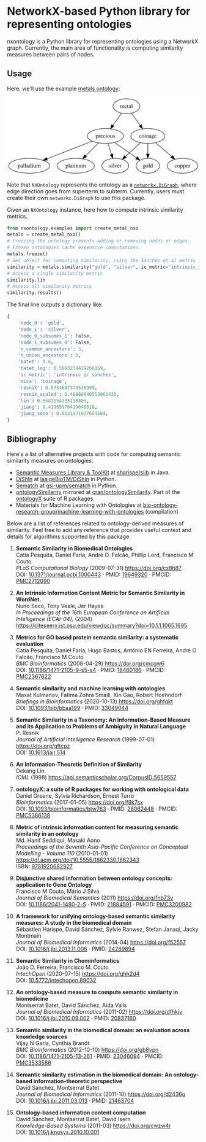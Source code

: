 # NetworkX-based Python library for representing ontologies

nxontology is a Python library for representing ontologies using a NetworkX graph.
Currently, the main area of functionality is computing similarity measures between pairs of nodes.

## Usage

Here, we'll use the example [metals ontology](https://jbiomedsem.biomedcentral.com/articles/10.1186/2041-1480-2-5/figures/1 "From Figure 1 of Disjunctive shared information between ontology concepts: application to Gene Ontology. Couto & Silva. 2011. Released under CC BY 2.0."):

![Metals ontology from Couto & Silva (2011)](media/metals.svg)

Note that `NXOntology` represents the ontology as a [`networkx.DiGraph`](https://networkx.org/documentation/stable/reference/classes/digraph.html), where edge direction goes from superterm to subterm.
Currently, users must create their own `networkx.DiGraph` to use this package.

Given an `NXOntology` instance, here how to compute intrinsic similarity metrics.

```python
from nxontology.examples import create_metal_nxo
metals = create_metal_nxo()
# Freezing the ontology prevents adding or removing nodes or edges.
# Frozen ontologies cache expensive computations.
metals.freeze()
# Get object for computing similarity, using the Sanchez et al metric for information content.
similarity = metals.similarity("gold", "silver", ic_metric="intrinsic_ic_sanchez")
# Access a single similarity metric
similarity.lin
# Access all similarity metrics
similarity.results()
```

The final line outputs a dictionary like:

```python
{
    'node_0': 'gold',
    'node_1': 'silver',
    'node_0_subsumes_1': False,
    'node_1_subsumes_0': False,
    'n_common_ancestors': 3,
    'n_union_ancestors': 5,
    'batet': 0.6,
    'batet_log': 0.5693234419266069,
    'ic_metric': 'intrinsic_ic_sanchez',
    'mica': 'coinage',
    'resnik': 0.8754687373538999,
    'resnik_scaled': 0.48860840553061435,
    'lin': 0.5581154235118403, 
    'jiang': 0.41905978419640516,
    'jiang_seco': 0.6131471927654584,
}
```

## Bibliography

Here's a list of alternative projects with code for computing semantic similarity measures on ontologies:

- [Semantic Measures Library & ToolKit](https://www.semantic-measures-library.org/sml/) at [sharispe/slib](https://github.com/sharispe/slib) in Java.
- [DiShIn](http://labs.rd.ciencias.ulisboa.pt/dishin/) at [lasigeBioTM/DiShIn](https://github.com/lasigeBioTM/DiShIn) in Python.
- [Sematch](http://sematch.gsi.upm.es/) at [gsi-upm/sematch](https://github.com/gsi-upm/sematch) in Python.
- [ontologySimilarity](https://rdrr.io/cran/ontologySimilarity/) mirrored at [cran/ontologySimilarity](https://github.com/cran/ontologySimilarity). Part of the [ontologyX](https://doi.org/10.1093/bioinformatics/btw763 "ontologyX: a suite of R packages for working with ontological data") suite of R packages. 
- Materials for Machine Learning with Ontologies at [bio-ontology-research-group/machine-learning-with-ontologies](https://github.com/bio-ontology-research-group/machine-learning-with-ontologies) (compilation)

Below are a list of references related to ontology-derived measures of similarity.
Feel free to add any reference that provides useful context and details for algorithms supported by this package.

<!--
# code to generate references (does not include small number of manual edits) 
manubot cite \
  --format=markdown \
  doi:10.1371/journal.pcbi.1000443 \
  url:https://citeseerx.ist.psu.edu/viewdoc/summary?doi=10.1.1.1065.1695 \
  doi:10.1186/1471-2105-9-S5-S4 \
  doi:10.1093/bib/bbaa199 \
  doi:10.1613/jair.514 \
  https://api.semanticscholar.org/CorpusID:5659557 \
  doi:10.1093/bioinformatics/btw763 \
  https://dl.acm.org/doi/10.5555/1862330.1862343 \
  doi:10.1186/2041-1480-2-5 \
  doi:10.1016/j.jbi.2013.11.006 \
  doi:10.5772/intechopen.89032 \
  doi:10.1016/j.jbi.2010.09.002 \
  doi:10.1186/1471-2105-13-261 \
  doi:10.1016/j.jbi.2011.03.013 \
  doi:10.1016/j.knosys.2010.10.001
-->

1. **Semantic Similarity in Biomedical Ontologies**   
Catia Pesquita, Daniel Faria, André O. Falcão, Phillip Lord, Francisco M. Couto  
*PLoS Computational Biology* (2009-07-31) <https://doi.org/cx8h87>   
DOI: [10.1371/journal.pcbi.1000443](https://doi.org/10.1371/journal.pcbi.1000443) · PMID: [19649320](https://www.ncbi.nlm.nih.gov/pubmed/19649320) · PMCID: [PMC2712090](https://www.ncbi.nlm.nih.gov/pmc/articles/PMC2712090)

2. **An Intrinsic Information Content Metric for Semantic Similarity in WordNet.**   
Nuno Seco, Tony Veale, Jer Hayes  
*In Proceedings of the 16th European Conference on Artificial Intelligence (ECAI-04),* (2004) <https://citeseerx.ist.psu.edu/viewdoc/summary?doi=10.1.1.1065.1695>

3. **Metrics for GO based protein semantic similarity: a systematic evaluation**   
Catia Pesquita, Daniel Faria, Hugo Bastos, António EN Ferreira, André O Falcão, Francisco M Couto  
*BMC Bioinformatics* (2008-04-29) <https://doi.org/cmcgw6>   
DOI: [10.1186/1471-2105-9-s5-s4](https://doi.org/10.1186/1471-2105-9-s5-s4) · PMID: [18460186](https://www.ncbi.nlm.nih.gov/pubmed/18460186) · PMCID: [PMC2367622](https://www.ncbi.nlm.nih.gov/pmc/articles/PMC2367622)

4. **Semantic similarity and machine learning with ontologies**   
Maxat Kulmanov, Fatima Zohra Smaili, Xin Gao, Robert Hoehndorf  
*Briefings in Bioinformatics* (2020-10-13) <https://doi.org/ghfqkt>   
DOI: [10.1093/bib/bbaa199](https://doi.org/10.1093/bib/bbaa199) · PMID: [33049044](https://www.ncbi.nlm.nih.gov/pubmed/33049044)

5. **Semantic Similarity in a Taxonomy: An Information-Based Measure and its Application to Problems of Ambiguity in Natural Language**   
P. Resnik  
*Journal of Artificial Intelligence Research* (1999-07-01) <https://doi.org/gftcpz>   
DOI: [10.1613/jair.514](https://doi.org/10.1613/jair.514)

6. **An Information-Theoretic Definition of Similarity**   
Dekang Lin  
*ICML* (1998) <https://api.semanticscholar.org/CorpusID:5659557>

7. **ontologyX: a suite of R packages for working with ontological data**   
Daniel Greene, Sylvia Richardson, Ernest Turro  
*Bioinformatics* (2017-01-05) <https://doi.org/f9k7sx>   
DOI: [10.1093/bioinformatics/btw763](https://doi.org/10.1093/bioinformatics/btw763) · PMID: [28062448](https://www.ncbi.nlm.nih.gov/pubmed/28062448) · PMCID: [PMC5386138](https://www.ncbi.nlm.nih.gov/pmc/articles/PMC5386138)

8. **Metric of intrinsic information content for measuring semantic similarity in an ontology**   
Md. Hanif Seddiqui, Masaki Aono  
*Proceedings of the Seventh Asia-Pacific Conference on Conceptual Modelling - Volume 110* (2010-01-01) <https://dl.acm.org/doi/10.5555/1862330.1862343>   
ISBN: [9781920682927](https://worldcat.org/isbn/9781920682927)

9. **Disjunctive shared information between ontology concepts: application to Gene Ontology**   
Francisco M Couto, Mário J Silva  
*Journal of Biomedical Semantics* (2011) <https://doi.org/fnb73v>   
DOI: [10.1186/2041-1480-2-5](https://doi.org/10.1186/2041-1480-2-5) · PMID: [21884591](https://www.ncbi.nlm.nih.gov/pubmed/21884591) · PMCID: [PMC3200982](https://www.ncbi.nlm.nih.gov/pmc/articles/PMC3200982)

10. **A framework for unifying ontology-based semantic similarity measures: A study in the biomedical domain**   
Sébastien Harispe, David Sánchez, Sylvie Ranwez, Stefan Janaqi, Jacky Montmain  
*Journal of Biomedical Informatics* (2014-04) <https://doi.org/f52557>   
DOI: [10.1016/j.jbi.2013.11.006](https://doi.org/10.1016/j.jbi.2013.11.006) · PMID: [24269894](https://www.ncbi.nlm.nih.gov/pubmed/24269894)

11. **Semantic Similarity in Cheminformatics**   
João D. Ferreira, Francisco M. Couto  
*IntechOpen* (2020-07-15) <https://doi.org/ghh2d4>   
DOI: [10.5772/intechopen.89032](https://doi.org/10.5772/intechopen.89032)

12. **An ontology-based measure to compute semantic similarity in biomedicine**   
Montserrat Batet, David Sánchez, Aida Valls  
*Journal of Biomedical Informatics* (2011-02) <https://doi.org/dfhkjv>   
DOI: [10.1016/j.jbi.2010.09.002](https://doi.org/10.1016/j.jbi.2010.09.002) · PMID: [20837160](https://www.ncbi.nlm.nih.gov/pubmed/20837160)

13. **Semantic similarity in the biomedical domain: an evaluation across knowledge sources**   
Vijay N Garla, Cynthia Brandt  
*BMC Bioinformatics* (2012-10-10) <https://doi.org/gb8vpn>   
DOI: [10.1186/1471-2105-13-261](https://doi.org/10.1186/1471-2105-13-261) · PMID: [23046094](https://www.ncbi.nlm.nih.gov/pubmed/23046094) · PMCID: [PMC3533586](https://www.ncbi.nlm.nih.gov/pmc/articles/PMC3533586)
 
14. **Semantic similarity estimation in the biomedical domain: An ontology-based information-theoretic perspective**   
David Sánchez, Montserrat Batet  
*Journal of Biomedical Informatics* (2011-10) <https://doi.org/d2436q>   
DOI: [10.1016/j.jbi.2011.03.013](https://doi.org/10.1016/j.jbi.2011.03.013) · PMID: [21463704](https://www.ncbi.nlm.nih.gov/pubmed/21463704)

15. **Ontology-based information content computation**   
David Sánchez, Montserrat Batet, David Isern  
*Knowledge-Based Systems* (2011-03) <https://doi.org/cwzw4r>   
DOI: [10.1016/j.knosys.2010.10.001](https://doi.org/10.1016/j.knosys.2010.10.001)
